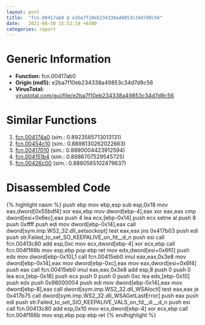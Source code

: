 ```yaml
---
layout: post
title:  "fcn.00417ab0 @ e2ba7f10eb234338a49853c34d7d9c56"
date:   2021-08-30 15:52:19 +0300
categories: report
---
```


# Generic Information
- **Function:** fcn.00417ab0
- **Origin (md5):** e2ba7f10eb234338a49853c34d7d9c56
- **VirusTotal:** [virustotal.com/gui/file/e2ba7f10eb234338a49853c34d7d9c56][virustotal_ref]



# Similar Functions

1. [fcn.004174a0][similar_1_ref] (sim.: 0.8923585713013131)
2. [fcn.00454c10][similar_2_ref] (sim.: 0.8898130262022663)
3. [fcn.00417010][similar_3_ref] (sim.: 0.8890004423912594)
4. [fcn.004151b4][similar_4_ref] (sim.: 0.8886707529545725)
5. [fcn.00426c00][similar_5_ref] (sim.: 0.8880565102479637)


# Disassembled Code

{% highlight nasm %}
push ebp
mov ebp,esp
sub esp,0x18
mov eax,dword[0x55bdf4]
xor eax,ebp
mov dword[ebp-4],eax
xor eax,eax
cmp dword[esi+0x6ec],eax
push 4
lea ecx,[ebp-0x14]
push ecx
setne al
push 8
push 0xffff
push edi
mov dword[ebp-0x14],eax
call dword[sym.imp.WS2_32.dll_setsockopt]
test eax,eax
jns 0x417b03
push edi
push str.Failed_to_set_SO_KEEPALIVE_on_fd__d_n
push esi
call fcn.00413c80
add esp,0xc
mov ecx,dword[ebp-4]
xor ecx,ebp
call fcn.004f166b
mov esp,ebp
pop ebp
ret 
mov edx,dword[esi+0x6f0]
push edx
mov dword[ebp-0x10],1
call fcn.00415eb0
imul eax,eax,0x3e8
mov dword[ebp-0x14],eax
mov dword[ebp-0xc],eax
mov eax,dword[esi+0x6f4]
push eax
call fcn.00415eb0
imul eax,eax,0x3e8
add esp,8
push 0
push 0
lea ecx,[ebp-0x18]
push ecx
push 0
push 0
push 0xc
lea edx,[ebp-0x10]
push edx
push 0x98000004
push edi
mov dword[ebp-0x14],eax
mov dword[ebp-8],eax
call dword[sym.imp.WS2_32.dll_WSAIoctl]
test eax,eax
je 0x417b75
call dword[sym.imp.WS2_32.dll_WSAGetLastError]
push eax
push edi
push str.Failed_to_set_SIO_KEEPALIVE_VALS_on_fd__d:__d_n
push esi
call fcn.00413c80
add esp,0x10
mov ecx,dword[ebp-4]
xor ecx,ebp
call fcn.004f166b
mov esp,ebp
pop ebp
ret 
{% endhighlight %}


[similar_1_ref]: /report/fcn.004174a0@279a61b1e76da49531f1f16fd1102a2d
[similar_2_ref]: /report/fcn.00454c10@e2ba7f10eb234338a49853c34d7d9c56
[similar_3_ref]: /report/fcn.00417010@279a61b1e76da49531f1f16fd1102a2d
[similar_4_ref]: /report/fcn.004151b4@9c2b894b84f59672d8be2e984066f76f
[similar_5_ref]: /report/fcn.00426c00@1123b7aa5760238fe93045e585b8234c
[virustotal_ref]: https://www.virustotal.com/gui/file/e2ba7f10eb234338a49853c34d7d9c56